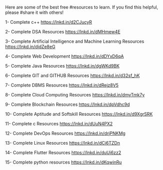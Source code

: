 Here are some of the best free #resources to learn. If you find this helpful, please #share it with others!

1- Complete c++
https://lnkd.in/d2CJucyR

2- Complete DSA Resources
https://lnkd.in/dMHmew4E

3- Complete Artificial Intelligence and Machine Learning Resources
https://lnkd.in/didZe8eG

4- Complete Web Development
https://lnkd.in/dDYxD6qA

5- Complete Java Resources
https://lnkd.in/dgWKd9BK

6- Complete GIT and GITHUB Resources
https://lnkd.in/d32sf_hK

7- Complete DBMS Resources
https://lnkd.in/dRejz8V5

8- Complete Cloud Computing Resources
https://lnkd.in/dmyTmk7y

9- Complete Blockchain Resources
https://lnkd.in/dpVdhc9d

10- Complete Aptitude and Softskill Resources
https://lnkd.in/d9XgrSRK

11- Complete c Resources
https://lnkd.in/dUuN4PX2

12- Complete DevOps Resources
https://lnkd.in/drjPNKMg

13- Complete Linux Resources
https://lnkd.in/dCi6TZDn

14- Complete Flutter Resources
https://lnkd.in/duUi6zz2

15- Complete python resources
https://lnkd.in/dKqwinRu
